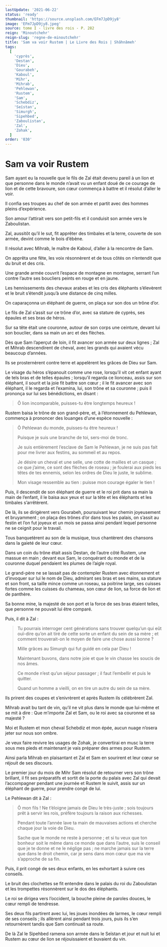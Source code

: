 ```yaml
---
lastUpdate: '2021-06-22'
status: 'ready'
thumbnail: 'https://source.unsplash.com/EFm7JpD9jy8'
image: 'EFm7JpD9jy8.jpeg'
source: tome I - livre des rois - P. 282
reign: 'Minoutchehr'
reign-slug: 'regne-de-minoutchehr'
title: 'Sam va voir Rustem | Le Livre des Rois | Shâhnâmeh'
tags:
  [
    'cyprès',
    'Destan',
    'Dieu',
    'Gourabeh',
    'Kaboul',
    'Mihr',
    'Mihrab',
    'Pehlewan',
    'Rustem',
    'Sam',
    'Schebdiz',
    'Seïstan',
    'Simurgh',
    'Sipehbed',
    'Zaboulistan',
    'Zal',
    'Zohak',
  ]
order: '030'
---
```


# Sam va voir Rustem

Sam ayant eu la nouvelle que le fils de Zal était devenu pareil à un lion et que personne dans le monde n’avait vu un enfant doué de ce courage de lion et de cette bravoure, son cœur commença à battre et il résolut d’aller le voir.

Il confia ses troupes au chef de son armée et partit avec des hommes pleins d’expérience.

Son amour l’attirait vers son petit-fils et il conduisit son armée vers le Zaboulistan.

Zal, aussitôt qu’il le sut, fit apprêter des timbales et la terre, couverte de son armée, devint comme le bois d’ébène.

Il résolut avec Mihrab, le maître de Kaboul, d’aller à la rencontre de Sam.

On apprêta une fête, les voix résonnèrent et de tous côtés on n’entendit que du bruit et des cris.

Une grande armée couvrit l’espace de montagne en montagne, serrant l’un contre l’autre ses boucliers peints en rouge et en jaune.

Les hennissements des chevaux arabes et les cris des éléphants s’élevèrent et le bruit s’étendit jusqu’à une distance de cinq milles.

On caparaçonna un éléphant de guerre, on plaça sur son dos un trône d’or.

Le fils de Zal s’assit sur ce trône d’or, avec sa stature de cyprès, ses épaules et ses bras de héros.

Sur sa tête était une couronne, autour de son corps une ceinture, devant lui son bouclier, dans sa main un arc et des flèches.

Dès que Sam l’aperçut de loin, il fit avancer son armée sur deux lignes ; Zal et Mihrab descendirent de cheval, avec les grands qui avaient vécu beaucoup d’années.

Ils se prosternèrent contre terre et appelèrent les grâces de Dieu sur Sam.

Le visage du héros s’épanouit comme une rose, lorsqu’il vit cet enfant ayant de tels bras et de telles épaules ; lorsqu’il regarda ce lionceau, assis sur son éléphant, il sourit et la joie fit battre son cœur ; il le fit avancer avec son éléphant, il le regarda et l’examina, lui, son trône et sa couronne ; puis il prononça sur lui ses bénédictions, en disant :

> Ô lion incomparable, puisses-tu être longtemps heureux !

Rustem baisa le trône de son grand-père, et, à l’étonnement du Pehlewan, commença à prononcer des louanges d’une espèce nouvelle :

> Ô Pehlewan du monde, puisses-tu être heureux !
>
> Puisque je suis une branche de toi, sers-moi de tronc.
>
> Je suis entièrement l’esclave de Sam le Pehlewan, je ne suis pas fait pour me livrer aux festins, au sommeil et au repos.
>
> Je désire un cheval et une selle, une cotte de mailles et un casque ; ce que j’aime, ce sont des flèches de roseau ; je foulerai aux pieds les têtes de tes ennemis, selon les ordres de Dieu le juste, le sublime.
>
> Mon visage ressemble au tien : puisse mon courage égaler le tien !

Puis, il descendit de son éléphant de guerre et le roi prit dans sa main la main de l’enfant, il le baisa aux yeux et sur la tête et les éléphants et les timbales s’arrêtèrent.

De là, ils se dirigèrent vers Gourabeh, poursuivant leur chemin joyeusement et bruyamment ; on plaça des trônes d’or dans tous les palais, on s’assit au festin et l’on fut joyeux et un mois se passa ainsi pendant lequel personne ne se ceignit pour le travail.

Tous banquetèrent au son de la musique, tous chantèrent des chansons dans la gaieté de leur cœur.

Dans un coin du trône était assis Destan, de l’autre côté Rustem, une massue en main ; devant eux Sam, le conquérant du monde et de la couronne duquel pendaient les plumes de l’aigle royal.

Le grand-père ne se lassait pas de contempler Rustem avec étonnement et d’invoquer sur lui le nom de Dieu, admirant ses bras et ses mains, sa stature et son front, sa taille mince comme un roseau, sa poitrine large, ses cuisses fortes comme les cuisses du chameau, son cœur de lion, sa force de lion et de panthère.

Sa bonne mine, la majesté de son port et la force de ses bras étaient telles, que personne ne pouvait lui être comparé.

Puis, il dit à Zal :

> Tu pourrais interroger cent générations sans trouver quelqu’un qui eût ouï-dire qu’on ait tiré de cette sorte un enfant du sein de sa mère ; et comment trouverait-on le moyen de faire une chose aussi bonne ?
>
> Mille grâces au Simurgh qui fut guidé en cela par Dieu !
>
> Maintenant buvons, dans notre joie et que le vin chasse les soucis de nos âmes.
>
> Ce monde n’est qu’un séjour passager ; il faut l’embellir et puis le quitter.
>
> Quand un homme a vieilli, on en tire un autre du sein de sa mère.

Ils prirent des coupes et s’enivrèrent et après Rustem ils célébrèrent Zal.

Mihrab avait bu tant de vin, qu’il ne vit plus dans le monde que lui-même et se mit à dire : Que m’importe Zal et Sam, ou le roi avec sa couronne et sa majesté ?

Moi et Rustem et mon cheval Schebdiz et mon épée, aucun nuage n’osera jeter sur nous son ombre.

Je veux faire revivre les usages de Zohak, je convertirai en musc la terre sous mes pieds et maintenant je vais préparer des armes pour Rustem.

Ainsi parla Mihrab en plaisantant et Zal et Sam en sourirent et leur cœur se réjouit de ses discours.

Le premier jour du mois de Mihr Sam résolut de retourner vers son trône brillant, il fit ses préparatifs et sortit de la porte du palais avec Zal qui devait l’accompagner pendant une journée et Rustem le suivit, assis sur un éléphant de guerre, pour prendre congé de lui.

Le Pehlewan dit à Zal :

> Ô mon fils !
> Ne t’éloigne jamais de Dieu le très-juste ; sois toujours prêt à servir les rois, préfère toujours la raison aux richesses.
>
> Pendant toute l’année lave ta main de mauvaises actions et cherche chaque jour la voie de Dieu.
>
> Sache que le monde ne reste à personne ; et si tu veux que ton bonheur soit le même dans ce monde que dans l’autre, suis le conseil que je te donne et ne le néglige pas ; ne marche jamais sur la terre que dans le droit chemin, car je sens dans mon cœur que ma vie s’approche de sa fin.

Puis, il prit congé de ses deux enfants, en les exhortant à suivre ces conseils.

Le bruit des clochettes se fit entendre dans le palais du roi du Zaboulistan et les trompettes résonnèrent sur le dos des éléphants.

Le roi se dirigea vers l’occident, la bouche pleine de paroles douces, le cœur rempli de tendresse.

Ses deux fils partirent avec lui, les joues inondées de larmes, le cœur rempli de ses conseils ; ils allèrent ainsi pendant trois jours, puis ils s’en retournèrent tandis que Sam continuait sa route.

De là Zal le Sipehbed ramena son armée dans le Seïstan et jour et nuit lui et Rustem au cœur de lion se réjouissaient et buvaient du vin.
